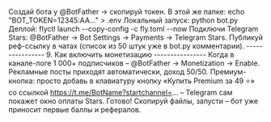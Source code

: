Создай бота у @BotFather → скопируй токен.
В этой же папке:
echo "BOT_TOKEN=12345:AA..." > .env
Локальный запуск: python bot.py
Деплой:
flyctl launch --copy-config -c fly.toml --now
Подключи Telegram Stars: @BotFather → Bot Settings → Payments → Telegram Stars.
Публикуй реф-ссылку в чатах (список из 50 штук уже в bot.py комментарии).
---------------- 9. Как включить монетизацию ----------------
Когда в канале-логе 1 000+ подписчиков – @BotFather → Monetization → Enable.
Рекламные посты приходят автоматически, доход 50/50.
Премиум-кнопка: просто добавь в клавиатуру кнопку «Купить Premium за 49 ⭐» со ссылкой https://t.me/BotName?startchannel=... – Telegram сам покажет окно оплаты Stars.
Готово! Скопируй файлы, запусти – бот уже приносит первые баллы и рефералов.